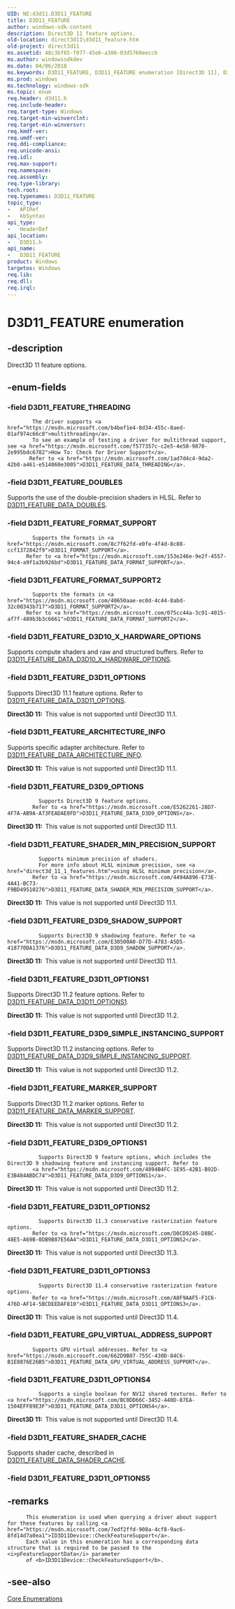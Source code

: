 ```yaml
---
UID: NE:d3d11.D3D11_FEATURE
title: D3D11_FEATURE
author: windows-sdk-content
description: Direct3D 11 feature options.
old-location: direct3d11\d3d11_feature.htm
old-project: direct3d11
ms.assetid: 48c3bf65-f077-45e6-a306-03d5760eeccb
ms.author: windowssdkdev
ms.date: 04/06/2018
ms.keywords: D3D11_FEATURE, D3D11_FEATURE enumeration [Direct3D 11], D3D11_FEATURE_ARCHITECTURE_INFO, D3D11_FEATURE_D3D10_X_HARDWARE_OPTIONS, D3D11_FEATURE_D3D11_OPTIONS, D3D11_FEATURE_D3D11_OPTIONS1, D3D11_FEATURE_D3D11_OPTIONS2, D3D11_FEATURE_D3D11_OPTIONS3, D3D11_FEATURE_D3D11_OPTIONS4, D3D11_FEATURE_D3D9_OPTIONS, D3D11_FEATURE_D3D9_OPTIONS1, D3D11_FEATURE_D3D9_SHADOW_SUPPORT, D3D11_FEATURE_D3D9_SIMPLE_INSTANCING_SUPPORT, D3D11_FEATURE_DOUBLES, D3D11_FEATURE_FORMAT_SUPPORT, D3D11_FEATURE_FORMAT_SUPPORT2, D3D11_FEATURE_GPU_VIRTUAL_ADDRESS_SUPPORT, D3D11_FEATURE_MARKER_SUPPORT, D3D11_FEATURE_SHADER_CACHE, D3D11_FEATURE_SHADER_MIN_PRECISION_SUPPORT, D3D11_FEATURE_THREADING, d3d11/D3D11_FEATURE, d3d11/D3D11_FEATURE_ARCHITECTURE_INFO, d3d11/D3D11_FEATURE_D3D10_X_HARDWARE_OPTIONS, d3d11/D3D11_FEATURE_D3D11_OPTIONS, d3d11/D3D11_FEATURE_D3D11_OPTIONS1, d3d11/D3D11_FEATURE_D3D11_OPTIONS2, d3d11/D3D11_FEATURE_D3D11_OPTIONS3, d3d11/D3D11_FEATURE_D3D11_OPTIONS4, d3d11/D3D11_FEATURE_D3D9_OPTIONS, d3d11/D3D11_FEATURE_D3D9_OPTIONS1, d3d11/D3D11_FEATURE_D3D9_SHADOW_SUPPORT, d3d11/D3D11_FEATURE_D3D9_SIMPLE_INSTANCING_SUPPORT, d3d11/D3D11_FEATURE_DOUBLES, d3d11/D3D11_FEATURE_FORMAT_SUPPORT, d3d11/D3D11_FEATURE_FORMAT_SUPPORT2, d3d11/D3D11_FEATURE_GPU_VIRTUAL_ADDRESS_SUPPORT, d3d11/D3D11_FEATURE_MARKER_SUPPORT, d3d11/D3D11_FEATURE_SHADER_CACHE, d3d11/D3D11_FEATURE_SHADER_MIN_PRECISION_SUPPORT, d3d11/D3D11_FEATURE_THREADING, direct3d11.d3d11_feature, f0675a94-9721-1d35-a01a-535e5c64006d
ms.prod: windows
ms.technology: windows-sdk
ms.topic: enum
req.header: d3d11.h
req.include-header: 
req.target-type: Windows
req.target-min-winverclnt: 
req.target-min-winversvr: 
req.kmdf-ver: 
req.umdf-ver: 
req.ddi-compliance: 
req.unicode-ansi: 
req.idl: 
req.max-support: 
req.namespace: 
req.assembly: 
req.type-library: 
tech.root: 
req.typenames: D3D11_FEATURE
topic_type:
-	APIRef
-	kbSyntax
api_type:
-	HeaderDef
api_location:
-	D3D11.h
api_name:
-	D3D11_FEATURE
product: Windows
targetos: Windows
req.lib: 
req.dll: 
req.irql: 
---
```


# D3D11_FEATURE enumeration


## -description


Direct3D 11 feature options.


## -enum-fields




### -field D3D11_FEATURE_THREADING


            The driver supports <a href="https://msdn.microsoft.com/b4bef1e4-8d34-455c-8aed-01af974c66c8">multithreading</a>.
            To see an example of testing a driver for multithread support, see <a href="https://msdn.microsoft.com/f577357c-c2e5-4e58-9870-2e995bdc6782">How To: Check for Driver Support</a>.
           Refer to <a href="https://msdn.microsoft.com/1ad7d4c4-9da2-42b0-a461-e514060e3005">D3D11_FEATURE_DATA_THREADING</a>.


### -field D3D11_FEATURE_DOUBLES

Supports the use of the double-precision shaders in HLSL. Refer to <a href="https://msdn.microsoft.com/3cd4006b-25bd-46b8-9fa7-6b7d7eb82a75">D3D11_FEATURE_DATA_DOUBLES</a>.


### -field D3D11_FEATURE_FORMAT_SUPPORT


            Supports the formats in <a href="https://msdn.microsoft.com/8c7f62fd-e0fe-4f4d-8c88-ccf1372842f9">D3D11_FORMAT_SUPPORT</a>.
          Refer to <a href="https://msdn.microsoft.com/153e246e-9e2f-4557-94c4-a9f1a3b926bd">D3D11_FEATURE_DATA_FORMAT_SUPPORT</a>.


### -field D3D11_FEATURE_FORMAT_SUPPORT2


            Supports the formats in <a href="https://msdn.microsoft.com/40650aae-ec0d-4c44-8abd-32c00343b717">D3D11_FORMAT_SUPPORT2</a>.
          Refer to <a href="https://msdn.microsoft.com/075cc44a-3c91-4015-af7f-489b3b3c6661">D3D11_FEATURE_DATA_FORMAT_SUPPORT2</a>.


### -field D3D11_FEATURE_D3D10_X_HARDWARE_OPTIONS

Supports compute shaders and raw and structured buffers. Refer to <a href="https://msdn.microsoft.com/d41d1d78-21c1-4373-b579-6e051d6e8929">D3D11_FEATURE_DATA_D3D10_X_HARDWARE_OPTIONS</a>.


### -field D3D11_FEATURE_D3D11_OPTIONS

Supports Direct3D 11.1 feature options. Refer to <a href="https://msdn.microsoft.com/02A3B423-75AB-4F44-BEBE-B8039EF384DC">D3D11_FEATURE_DATA_D3D11_OPTIONS</a>.

<b>Direct3D 11:  </b>This value is not supported until Direct3D 11.1.


### -field D3D11_FEATURE_ARCHITECTURE_INFO

Supports specific adapter architecture. Refer to <a href="https://msdn.microsoft.com/BC815FDB-984C-4857-AF48-8B471F46CDD4">D3D11_FEATURE_DATA_ARCHITECTURE_INFO</a>.

<b>Direct3D 11:  </b>This value is not supported until Direct3D 11.1.


### -field D3D11_FEATURE_D3D9_OPTIONS


              Supports Direct3D 9 feature options.
            Refer to <a href="https://msdn.microsoft.com/E5262261-28D7-4F7A-AB9A-A73FEADAE8FD">D3D11_FEATURE_DATA_D3D9_OPTIONS</a>.

<b>Direct3D 11:  </b>This value is not supported until Direct3D 11.1.


### -field D3D11_FEATURE_SHADER_MIN_PRECISION_SUPPORT


              Supports minimum precision of shaders.
              For more info about HLSL minimum precision, see <a href="direct3d_11_1_features.htm">using HLSL minimum precision</a>.
            Refer to <a href="https://msdn.microsoft.com/4494A896-E73E-4A41-BC73-F9BD49510276">D3D11_FEATURE_DATA_SHADER_MIN_PRECISION_SUPPORT</a>.

<b>Direct3D 11:  </b>This value is not supported until Direct3D 11.1.


### -field D3D11_FEATURE_D3D9_SHADOW_SUPPORT


              Supports Direct3D 9 shadowing feature. Refer to <a href="https://msdn.microsoft.com/E30500A0-D77D-4783-A5D5-418770DA1376">D3D11_FEATURE_DATA_D3D9_SHADOW_SUPPORT</a>.

<b>Direct3D 11:  </b>This value is not supported until Direct3D 11.1.


### -field D3D11_FEATURE_D3D11_OPTIONS1

Supports Direct3D 11.2 feature options. Refer to <a href="https://msdn.microsoft.com/940381BB-E8E6-416D-8F36-CC3591E70702">D3D11_FEATURE_DATA_D3D11_OPTIONS1</a>.

<b>Direct3D 11:  </b>This value is not supported until Direct3D 11.2.


### -field D3D11_FEATURE_D3D9_SIMPLE_INSTANCING_SUPPORT

Supports Direct3D 11.2 instancing options. Refer to <a href="https://msdn.microsoft.com/940381BB-E8F6-416D-8F36-CC3591E70703">D3D11_FEATURE_DATA_D3D9_SIMPLE_INSTANCING_SUPPORT</a>.

<b>Direct3D 11:  </b>This value is not supported until Direct3D 11.2.


### -field D3D11_FEATURE_MARKER_SUPPORT

Supports Direct3D 11.2 marker options. Refer to <a href="https://msdn.microsoft.com/950381BB-E8F6-416D-8F36-CC3591E71703">D3D11_FEATURE_DATA_MARKER_SUPPORT</a>.

<b>Direct3D 11:  </b>This value is not supported until Direct3D 11.2.


### -field D3D11_FEATURE_D3D9_OPTIONS1


              Supports Direct3D 9 feature options, which includes the Direct3D 9 shadowing feature and instancing support. Refer to 
            <a href="https://msdn.microsoft.com/4894B4FC-1E95-42B1-B92D-E3B484ABDC74">D3D11_FEATURE_DATA_D3D9_OPTIONS1</a>.

<b>Direct3D 11:  </b>This value is not supported until Direct3D 11.2.


### -field D3D11_FEATURE_D3D11_OPTIONS2


              Supports Direct3D 11.3 conservative rasterization feature options.
            Refer to <a href="https://msdn.microsoft.com/D0CD9245-D8BC-48E5-A69B-0DB9B87E56A4">D3D11_FEATURE_DATA_D3D11_OPTIONS2</a>.

<b>Direct3D 11:  </b>This value is not supported until Direct3D 11.3.


### -field D3D11_FEATURE_D3D11_OPTIONS3


              Supports Direct3D 11.4 conservative rasterization feature options.
            Refer to <a href="https://msdn.microsoft.com/A8F9AAF5-F1C6-476D-AF14-5BCDEEDAF810">D3D11_FEATURE_DATA_D3D11_OPTIONS3</a>.

<b>Direct3D 11:  </b>This value is not supported until Direct3D 11.4.


### -field D3D11_FEATURE_GPU_VIRTUAL_ADDRESS_SUPPORT


            Supports GPU virtual addresses. Refer to <a href="https://msdn.microsoft.com/662D9B07-755C-430D-84C6-B1E8876E26B5">D3D11_FEATURE_DATA_GPU_VIRTUAL_ADDRESS_SUPPORT</a>.


### -field D3D11_FEATURE_D3D11_OPTIONS4


              Supports a single boolean for NV12 shared textures. Refer to <a href="https://msdn.microsoft.com/BC0DD66C-3452-440D-87EA-1504EFF89E3F">D3D11_FEATURE_DATA_D3D11_OPTIONS4</a>.

<b>Direct3D 11:  </b>This value is not supported until Direct3D 11.4.


### -field D3D11_FEATURE_SHADER_CACHE

Supports shader cache, described in <a href="https://msdn.microsoft.com/45F1184E-0E82-4AF4-86F7-ED0E4C860026">D3D11_FEATURE_DATA_SHADER_CACHE</a>.


### -field D3D11_FEATURE_D3D11_OPTIONS5




## -remarks




          This enumeration is used when querying a driver about support for these features by calling <a href="https://msdn.microsoft.com/7edf2ffd-908a-4cf8-9ac6-8fd14d7a0ea1">ID3D11Device::CheckFeatureSupport</a>.
          Each value in this enumeration has a corresponding data structure that is required to be passed to the <i>pFeatureSupportData</i> parameter
          of <b>ID3D11Device::CheckFeatureSupport</b>.
        




## -see-also




<a href="https://msdn.microsoft.com/1641713a-5ac8-4597-900b-1bba54f9f522">Core Enumerations</a>
 

 

